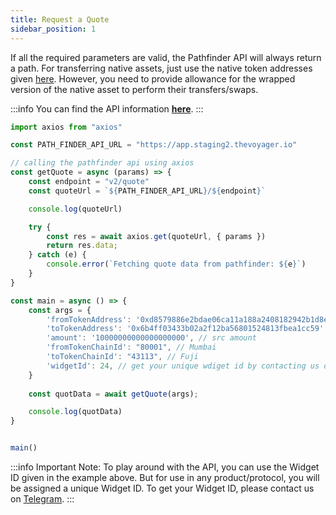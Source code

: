 ```yaml
---
title: Request a Quote
sidebar_position: 1
---
```


If all the required parameters are valid, the Pathfinder API will always return a path.
For transferring native assets, just use the native token addresses given [here](../../configurations/native-assets). However, you need to provide allowance for the wrapped version of the native asset to perform their transfers/swaps.

:::info
You can find the API information [**here**](../../../../../../api/?v=Pathfinder).
:::

```jsx
import axios from "axios"

const PATH_FINDER_API_URL = "https://app.staging2.thevoyager.io"

// calling the pathfinder api using axios
const getQuote = async (params) => {
    const endpoint = "v2/quote"
    const quoteUrl = `${PATH_FINDER_API_URL}/${endpoint}`

    console.log(quoteUrl)

    try {
        const res = await axios.get(quoteUrl, { params })
        return res.data;
    } catch (e) {
        console.error(`Fetching quote data from pathfinder: ${e}`)
    }    
}

const main = async () => {
    const args = {
        'fromTokenAddress': '0xd8579886e2bdae06ca11a188a2408182942b1d8e',
        'toTokenAddress': '0x6b4ff03433b02a2f12ba56801524813fbea1cc59',
        'amount': '10000000000000000000', // src amount
        'fromTokenChainId': "80001", // Mumbai
        'toTokenChainId': "43113", // Fuji
        'widgetId': 24, // get your unique wdiget id by contacting us on Telegram
    }
    
    const quotData = await getQuote(args);

    console.log(quotData)
}


main()
```

:::info
Important Note: 
To play around with the API, you can use the Widget ID given in the example above. But for use in any product/protocol, you will be assigned a unique Widget ID. To get your Widget ID, please contact us on [Telegram](https://t.me/Add_ith).
:::